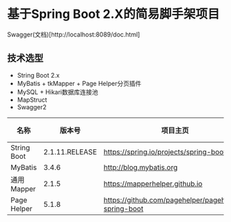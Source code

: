 # 基于Spring Boot 2.X的简易脚手架项目
Swagger(文档)[http://localhost:8089/doc.html]

## 技术选型
* String Boot 2.x
* MyBatis + tkMapper + Page Helper分页插件
* MySQL + Hikari数据库连接池
* MapStruct
* Swagger2
 
|名称|版本号|项目主页|简介|
|---|---|---|---|
|String Boot|2.1.11.RELEASE|https://spring.io/projects/spring-boot/||
|MyBatis|3.4.6|http://blog.mybatis.org||
|通用Mapper|2.1.5|https://mapperhelper.github.io||
|Page Helper|5.1.8|https://github.com/pagehelper/pagehelper-spring-boot||